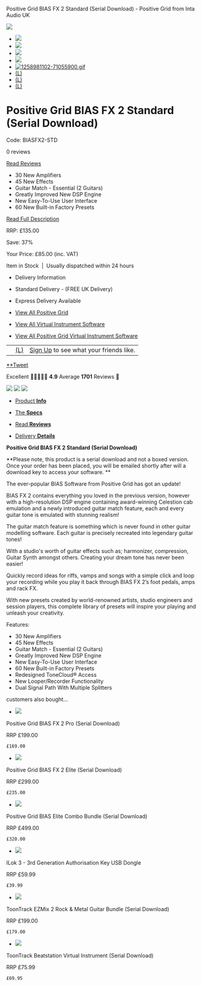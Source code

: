 Positive Grid BIAS FX 2 Standard (Serial Download) - Positive Grid from Inta Audio UK

 ![](../_resources/103bd9917e171431ba2902fb537bcc43.png)

- [![](../_resources/238375974ce274a1437757e7c98ebfa4.png)](https://www.inta-audio.com/images/positive-grid-bias-fx-2-standard-serial-download-p12860-35792_image.jpg)
- [![](../_resources/2ad362a87120c84725f2b55a3f839748.png)](https://www.inta-audio.com/images/positive-grid-bias-fx-2-standard-serial-download-p12860-35793_image.jpg)
- [![](../_resources/7aac236820763b119e35f1bfe23460aa.png)](https://www.inta-audio.com/images/positive-grid-bias-fx-2-standard-serial-download-p12860-35794_image.jpg)
- [![](../_resources/ac60129fcee4acd8b062b7fc3cc52840.png)](https://www.inta-audio.com/images/positive-grid-bias-fx-2-standard-serial-download-p12860-35795_image.jpg)
- [![1258981102-71055900.gif](../_resources/ac60129fcee4acd8b062b7fc3cc52840.png)](https://www.inta-audio.com/images/positive-grid-bias-fx-2-standard-serial-download-p12860-35796_image.jpg)
- [(L)](https://www.inta-audio.com/images/positive-grid-bias-fx-2-standard-serial-download-p12860-35797_image.jpg)
- [(L)](https://www.inta-audio.com/images/positive-grid-bias-fx-2-standard-serial-download-p12860-35798_image.jpg)
- [(L)](https://www.inta-audio.com/images/positive-grid-bias-fx-2-standard-serial-download-p12860-35799_image.jpg)

# Positive Grid BIAS FX 2 Standard (Serial Download)

Code: BIASFX2-STD

0 reviews

[Read Reviews](https://www.inta-audio.com/positive-grid-bias-fx-2-standard-serial-download-p12860#reviews_tab)

- 30 New Amplifiers
- 45 New Effects
- Guitar Match - Essential (2 Guitars)
- Greatly Improved New DSP Engine
- New Easy-To-Use User Interface
- 60 New Built-in Factory Presets

[Read Full Description](https://www.inta-audio.com/positive-grid-bias-fx-2-standard-serial-download-p12860#info_tab)

RRP:      £135.00

Save: 37%

Your Price:      £85.00      (inc. VAT)

 Item in Stock  |  Usually dispatched within 24 hours

- Delivery Information

- Standard Delivery - (FREE UK Delivery)

- Express Delivery Available

- [View All Positive Grid](https://www.inta-audio.com/positive-grid-m319)

- [View All Virtual Instrument Software](https://www.inta-audio.com/computer-music-c36/virtual-instrument-software-c528)

- [View All Positive Grid Virtual Instrument Software](https://www.inta-audio.com/computer-music-c36/virtual-instrument-software-c528/positive-grid-m319)

|     |     |     |
| --- | --- | --- |
|     | [(L)](https://www.facebook.com/sharer/sharer.php?u=https%3A%2F%2Fwww.inta-audio.com%2Fpositive-grid-bias-fx-2-standard-serial-download-p12860&display=popup&ref=plugin&src=like&kid_directed_site=0) | [Sign Up](https://www.facebook.com/ad_campaign/landing.php?campaign_id=137675572948107&partner_id=inta-audio.com&placement=like_plugin&extra_1=https%3A%2F%2Fwww.inta-audio.com%2Fpositive-grid-bias-fx-2-standard-serial-download-p12860&extra_2=GB) to see what your friends like. |

[**Tweet](https://twitter.com/intent/tweet?original_referer=https%3A%2F%2Fwww.inta-audio.com%2Fpositive-grid-bias-fx-2-standard-serial-download-p12860&ref_src=twsrc%5Etfw&text=Positive%20Grid%20BIAS%20FX%202%20Standard%20(Serial%20Download)%20-%20Positive%20Grid%20from%20Inta%20Audio%20UK&tw_p=tweetbutton&url=https%3A%2F%2Fwww.inta-audio.com%2Fpositive-grid-bias-fx-2-standard-serial-download-p12860&via=intaaudio)

Excellent

**4.9** Average
**1701** Reviews
[](http://www.reviews.co.uk/company-reviews/store/inta-audio)

   [![](../_resources/a6c7021b7f457b428f0828d22863f26c.png)](https://www.inta-audio.com/delivery-postage-i2)      [![](../_resources/c4adb83e8fa6f3366d3b0099c77787cc.png)](https://www.inta-audio.com/in-stock/clearance-c234)      [![](../_resources/55d46cb752da02ae2ffe4dbcd843cefd.png)](https://www.inta-audio.com/computer-music-c36/virtual-instrument-software-c528)

- [Product **Info**](https://www.inta-audio.com/positive-grid-bias-fx-2-standard-serial-download-p12860#info_tab)

- [The **Specs**](https://www.inta-audio.com/positive-grid-bias-fx-2-standard-serial-download-p12860#specs_tab)

- [Read **Reviews**](https://www.inta-audio.com/positive-grid-bias-fx-2-standard-serial-download-p12860#reviews_tab)

- [Delivery **Details**](https://www.inta-audio.com/positive-grid-bias-fx-2-standard-serial-download-p12860#delivery_tab)

**Positive Grid BIAS FX 2 Standard (Serial Download)**

**Please note, this product is a serial download and not a boxed version. Once your order has been placed, you will be emailed shortly after will a download key to access your software. **

The ever-popular BIAS Software from Positive Grid has got an update!

BIAS FX 2 contains everything you loved in the previous version, however with a high-resolution DSP engine containing award-winning Celestion cab emulation and a newly introduced guitar match feature, each and every guitar tone is emulated with stunning realism!

The guitar match feature is something which is never found in other guitar modelling software. Each guitar is precisely recreated into legendary guitar tones!

With a studio's worth of guitar effects such as; harmonizer, compression, Guitar Synth amongst others. Creating your dream tone has never been easier!

Quickly record ideas for riffs, vamps and songs with a simple click and loop your recording while you play it back through BIAS FX 2’s foot pedals, amps and rack FX.

With new presets created by world-renowned artists, studio engineers and session players, this complete library of presets will inspire your playing and unleash your creativity.

Features:

- 30 New Amplifiers
- 45 New Effects
- Guitar Match - Essential (2 Guitars)
- Greatly Improved New DSP Engine
- New Easy-To-Use User Interface
- 60 New Built-in Factory Presets
- Redesigned ToneCloud® Access
- New Looper/Recorder Functionality
- Dual Signal Path With Multiple Splitters

customers also bought...

- [![](../_resources/9c3f6857314125b1431a9fc0c91d3465.png)](https://www.inta-audio.com/positive-grid-bias-fx-2-pro-serial-download-p12861)

 Positive Grid BIAS FX 2 Pro (Serial Download)

RRP      £199.00

    £169.00

- [![](../_resources/9c3f6857314125b1431a9fc0c91d3465.png)](https://www.inta-audio.com/positive-grid-bias-fx-2-elite-serial-download-p12862)

 Positive Grid BIAS FX 2 Elite (Serial Download)

RRP      £299.00

    £235.00

- [![](../_resources/d54ecb627a4589e9880d54d011ba872a.png)](https://www.inta-audio.com/positive-grid-bias-elite-combo-bundle-serial-download-p13043)

 Positive Grid BIAS Elite Combo Bundle (Serial Download)

RRP      £499.00

    £320.00

- [![](../_resources/50146ad5c681d610a6a94564530a9287.png)](https://www.inta-audio.com/ilok-3-3rd-generation-authorisation-key-usb-dongle-p8214)

 ILok 3 - 3rd Generation Authorisation Key USB Dongle

RRP      £59.99

    £39.99

- [![](../_resources/8280d31dfc2c12f5cd37ba846e6b5429.png)](https://www.inta-audio.com/toontrack-ezmix-2-rock-metal-guitar-bundle-serial-download-p8539)

 ToonTrack EZMix 2 Rock & Metal Guitar Bundle (Serial Download)

RRP      £199.00

    £179.00

- [![](../_resources/8280d31dfc2c12f5cd37ba846e6b5429.png)](https://www.inta-audio.com/toontrack-beatstation-virtual-instrument-serial-download-p8638)

 ToonTrack Beatstation Virtual Instrument (Serial Download)

RRP      £75.99

    £69.95